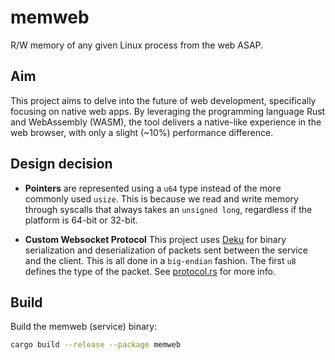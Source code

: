 # memweb
R/W memory of any given Linux process from the web ASAP.

## Aim
This project aims to delve into the future of web development, specifically focusing on native web apps. By leveraging the programming language Rust and WebAssembly (WASM), the tool delivers a native-like experience in the web browser, with only a slight (~10%) performance difference.

## Design decision
* **Pointers** are represented using a `u64` type instead of the more commonly used `usize`. This is because we read and write memory through syscalls that always takes an `unsigned long`, regardless if the platform is 64-bit or 32-bit.

* **Custom Websocket Protocol** This project uses [Deku](https://github.com/sharksforarms/deku) for binary serialization and deserialization of packets sent between the service and the client. This is all done in a `big-endian` fashion. The first `u8` defines the type of the packet. See [protocol.rs](/shared/src/protocol.rs) for more info. 

## Build

Build the memweb (service) binary:
```bash
cargo build --release --package memweb
```
